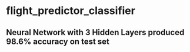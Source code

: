 # flight_predictor_classifier
## Neural Network with 3 Hidden Layers produced 98.6% accuracy on test set
